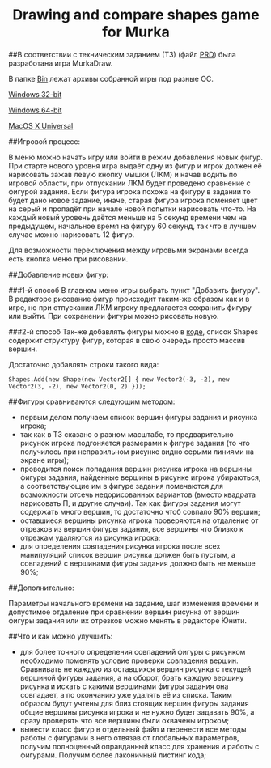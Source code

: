 <h1 align="center"><b>Drawing and compare shapes game for Murka</b></h1>


##В соответствии с техническим заданием (ТЗ) (файл [PRD](PRD.pdf)) была разработана игра MurkaDraw.

В папке [Bin](Bin) лежат архивы собранной игры под разные ОС.
    
[Windows 32-bit](Bin/Win32.7zip)

[Windows 64-bit](Bin/Win64.7zip)
    
[MacOS X Universal](Bin/MacOS_Univ.7zip)

##Игровой процесс:

В меню можно начать игру или войти в режим добавления новых фигур.
При старте нового уровня игра выдаёт одну из фигур и игрок должен её нарисовать зажав левую кнопку мышки (ЛКМ) и начав водить по игровой области, при отпускании ЛКМ будет проведено сравнение с фигурой задания. Если фигура игрока похожа на фигуру в задании то будет дано новое задание, иначе, старая фигура игрока поменяет цвет на серый и пропадёт при начале новой попытки нарисовать что-то.
На каждый новый уровень даётся меньше на 5 секунд времени чем на предыдущем, начальное время на фигуру 60 секунд, так что в лучшем случае можно нарисовать 12 фигур.

Для возможности переключения между игровыми экранами всегда есть кнопка меню при рисовании.

##Добавление новых фигур:

###1-й способ
В главном меню игры выбрать пункт "Добавить фигуру". В редакторе рисование фигур происходит таким-же образом как и в игре, но при отпускании ЛКМ игроку предлагается сохранить фигуру или выйти. При сохранении фигуры можно рисовать новую.

###2-й способ
Так-же добавлять фигуры можно в [коде](Assets/Scripts/MainSrc.cs), список Shapes содержит структуру фигур, которая в свою очередь просто массив вершин.

Достаточно добавлять строки такого вида:

    Shapes.Add(new Shape(new Vector2[] { new Vector2(-3, -2), new Vector2(3, -2), new Vector2(0, 2) }));


##Фигуры сравниваются следующим методом:

- первым делом получаем список вершин фигуры задания и рисунка игрока;
- так как в ТЗ сказано о разном масштабе, то предварительно рисунок игрока подгоняется размерами к фигуре задания (то что получилось при неправильном рисунке видно серыми линиями на экране игры);
- проводится поиск попадания вершин рисунка игрока на вершины фигуры задания, найденные вершины в рисунке игрока убираються, а соответствующие им в фигуре задания помечаются для возможности отсечь недорисованных вариантов (вместо квадрата нарисовать П, и другие случаи). Так как фигуры задания могут содержать много вершин, то достаточно чтоб совпало 90% вершин;
- оставшиеся вершины рисунка игрока проверяются на отдаление от отрезков из вершин фигуры задания, все вершины что близко к отрезкам удаляются из рисунка игрока;
- для определения совпадения рисунка игрока после всех манипуляций список вершин рисунка должен быть пустым, а совпадений с вершинами фигуры задания должно быть не меньше 90%;

##Дополнительно:

Параметры начального времени на задание, шаг изменения времени и допустимое отдаление при сравнении вершин рисунка от вершин фигуры задания или их отрезков можно менять в редакторе Юнити.


##Что и как можно улучшить:

- для более точного определения совпадений фигуры с рисунком необходимо поменять условие проверки совпадения вершин. Сравнивать не каждую из оставшихся вершин рисунка с текущей вершиной фигуры задания, а на оборот, брать каждую вершину рисунка и искать с какими вершинами фигуры задания она совпадает, а по окончанию уже удалять её из списка. Таким образом будут учтены для близ стоящих вершин фигуры задания общие вершины рисунка игрока и не нужно будет задавать 90%, а сразу проверять что все вершины были охвачены игроком;
- вынести класс фигур в отдельный файл и перенести все методы работы с фигурами в него отвязав от глобальных параметров, получим полноценный оправданный класс для хранения и работы с фигурами. Получим более лаконичный листинг кода;
